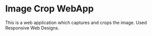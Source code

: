 # Image Crop WebApp
This is a web application which captures and crops the image.
Used Responsive Web Designs.